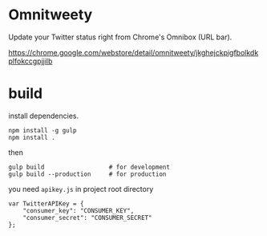 Omnitweety
===

Update your Twitter status right from Chrome's Omnibox (URL bar).

https://chrome.google.com/webstore/detail/omnitweety/jkghejckpigfbolkdkplfokccgpjjilb

# build

install dependencies.

```
npm install -g gulp
npm install .
```

then

```
gulp build                  # for development
gulp build --production     # for production
```

you need `apikey.js` in project root directory

```
var TwitterAPIKey = {
    "consumer_key": "CONSUMER_KEY",
    "consumer_secret": "CONSUMER_SECRET"
};
```
